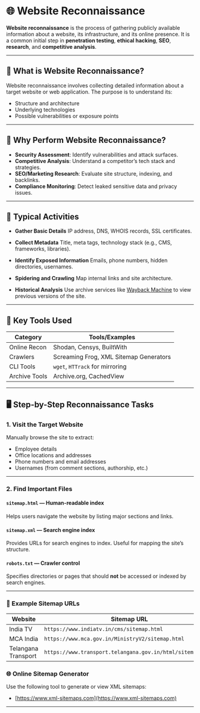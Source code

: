 
# 🌐 Website Reconnaissance

**Website reconnaissance** is the process of gathering publicly available information about a website, its infrastructure, and its online presence. It is a common initial step in **penetration testing**, **ethical hacking**, **SEO**, **research**, and **competitive analysis**.

---

## 📘 What is Website Reconnaissance?

Website reconnaissance involves collecting detailed information about a target website or web application. The purpose is to understand its:

* Structure and architecture
* Underlying technologies
* Possible vulnerabilities or exposure points

---

## 🎯 Why Perform Website Reconnaissance?

* **Security Assessment**: Identify vulnerabilities and attack surfaces.
* **Competitive Analysis**: Understand a competitor’s tech stack and strategies.
* **SEO/Marketing Research**: Evaluate site structure, indexing, and backlinks.
* **Compliance Monitoring**: Detect leaked sensitive data and privacy issues.

---

## 🧰 Typical Activities

* **Gather Basic Details**
  IP address, DNS, WHOIS records, SSL certificates.

* **Collect Metadata**
  Title, meta tags, technology stack (e.g., CMS, frameworks, libraries).

* **Identify Exposed Information**
  Emails, phone numbers, hidden directories, usernames.

* **Spidering and Crawling**
  Map internal links and site architecture.

* **Historical Analysis**
  Use archive services like [Wayback Machine](https://archive.org/web/) to view previous versions of the site.

---

## 🔧 Key Tools Used

| Category      | Tools/Examples                         |
| ------------- | -------------------------------------- |
| Online Recon  | Shodan, Censys, BuiltWith              |
| Crawlers      | Screaming Frog, XML Sitemap Generators |
| CLI Tools     | `wget`, `HTTrack` for mirroring        |
| Archive Tools | Archive.org, CachedView                |

---

## 🖥️ Step-by-Step Reconnaissance Tasks

### 1. Visit the Target Website

Manually browse the site to extract:

* Employee details
* Office locations and addresses
* Phone numbers and email addresses
* Usernames (from comment sections, authorship, etc.)

---

### 2. Find Important Files

#### `sitemap.html` — Human-readable index

Helps users navigate the website by listing major sections and links.

#### `sitemap.xml` — Search engine index

Provides URLs for search engines to index. Useful for mapping the site’s structure.

#### `robots.txt` — Crawler control

Specifies directories or pages that should **not** be accessed or indexed by search engines.

---

### 🔗 Example Sitemap URLs

| Website             | Sitemap URL                                                |
| ------------------- | ---------------------------------------------------------- |
| India TV            | `https://www.indiatv.in/cms/sitemap.html`                  |
| MCA India           | `https://www.mca.gov.in/MinistryV2/sitemap.html`           |
| Telangana Transport | `https://www.transport.telangana.gov.in/html/sitemap.html` |

### 🌐 Online Sitemap Generator

Use the following tool to generate or view XML sitemaps:

* [https://www.xml-sitemaps.com](https://www.xml-sitemaps.com)

---

